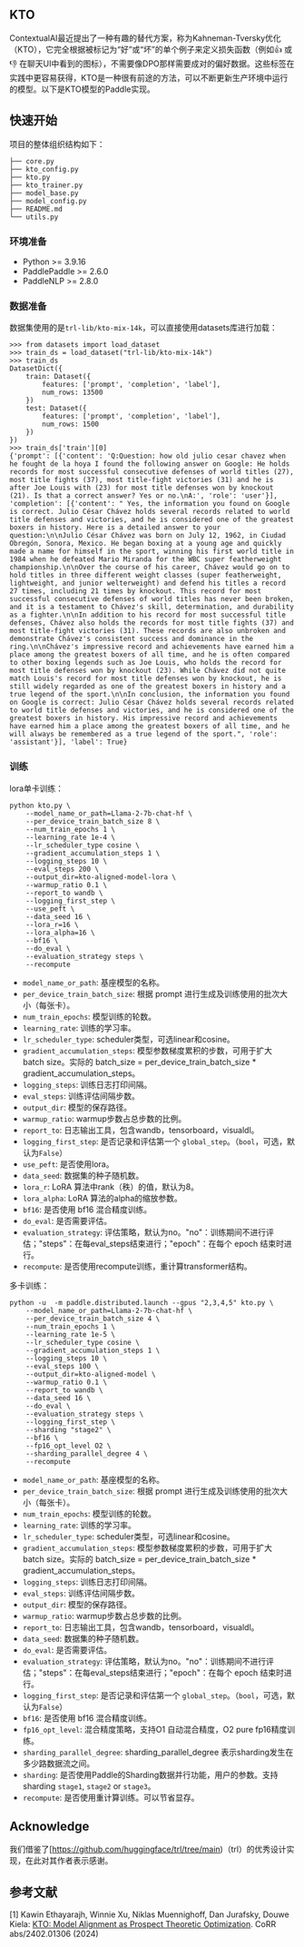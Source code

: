 ## KTO

ContextualAI最近提出了一种有趣的替代方案，称为Kahneman-Tversky优化（KTO），它完全根据被标记为“好”或“坏”的单个例子来定义损失函数（例如👍 或👎 在聊天UI中看到的图标），不需要像DPO那样需要成对的偏好数据。这些标签在实践中更容易获得，KTO是一种很有前途的方法，可以不断更新生产环境中运行的模型。以下是KTO模型的Paddle实现。

## 快速开始

项目的整体组织结构如下：

```
├── core.py
├── kto_config.py
├── kto.py
├── kto_trainer.py
├── model_base.py
├── model_config.py
├── README.md
└── utils.py
```

### 环境准备

- Python >= 3.9.16
- PaddlePaddle >= 2.6.0
- PaddleNLP >= 2.8.0

### 数据准备

数据集使用的是`trl-lib/kto-mix-14k`，可以直接使用datasets库进行加载：

```
>>> from datasets import load_dataset
>>> train_ds = load_dataset("trl-lib/kto-mix-14k")
>>> train_ds
DatasetDict({
    train: Dataset({
        features: ['prompt', 'completion', 'label'],
        num_rows: 13500
    })
    test: Dataset({
        features: ['prompt', 'completion', 'label'],
        num_rows: 1500
    })
})
>>> train_ds['train'][0]
{'prompt': [{'content': 'Q:Question: how old julio cesar chavez when he fought de la hoya I found the following answer on Google: He holds records for most successful consecutive defenses of world titles (27), most title fights (37), most title-fight victories (31) and he is after Joe Louis with (23) for most title defenses won by knockout (21). Is that a correct answer? Yes or no.\nA:', 'role': 'user'}], 'completion': [{'content': " Yes, the information you found on Google is correct. Julio César Chávez holds several records related to world title defenses and victories, and he is considered one of the greatest boxers in history. Here is a detailed answer to your question:\n\nJulio César Chávez was born on July 12, 1962, in Ciudad Obregón, Sonora, Mexico. He began boxing at a young age and quickly made a name for himself in the sport, winning his first world title in 1984 when he defeated Mario Miranda for the WBC super featherweight championship.\n\nOver the course of his career, Chávez would go on to hold titles in three different weight classes (super featherweight, lightweight, and junior welterweight) and defend his titles a record 27 times, including 21 times by knockout. This record for most successful consecutive defenses of world titles has never been broken, and it is a testament to Chávez's skill, determination, and durability as a fighter.\n\nIn addition to his record for most successful title defenses, Chávez also holds the records for most title fights (37) and most title-fight victories (31). These records are also unbroken and demonstrate Chávez's consistent success and dominance in the ring.\n\nChávez's impressive record and achievements have earned him a place among the greatest boxers of all time, and he is often compared to other boxing legends such as Joe Louis, who holds the record for most title defenses won by knockout (23). While Chávez did not quite match Louis's record for most title defenses won by knockout, he is still widely regarded as one of the greatest boxers in history and a true legend of the sport.\n\nIn conclusion, the information you found on Google is correct: Julio César Chávez holds several records related to world title defenses and victories, and he is considered one of the greatest boxers in history. His impressive record and achievements have earned him a place among the greatest boxers of all time, and he will always be remembered as a true legend of the sport.", 'role': 'assistant'}], 'label': True}
```
### 训练

lora单卡训练：

```
python kto.py \
    --model_name_or_path=Llama-2-7b-chat-hf \
    --per_device_train_batch_size 8 \
    --num_train_epochs 1 \
    --learning_rate 1e-4 \
    --lr_scheduler_type cosine \
    --gradient_accumulation_steps 1 \
    --logging_steps 10 \
    --eval_steps 200 \
    --output_dir=kto-aligned-model-lora \
    --warmup_ratio 0.1 \
    --report_to wandb \
    --logging_first_step \
    --use_peft \
    --data_seed 16 \
    --lora_r=16 \
    --lora_alpha=16 \
    --bf16 \
    --do_eval \
    --evaluation_strategy steps \
    --recompute
```

- `model_name_or_path`: 基座模型的名称。
- `per_device_train_batch_size`: 根据 prompt 进行生成及训练使用的批次大小（每张卡）。
- `num_train_epochs`: 模型训练的轮数。
- `learning_rate`: 训练的学习率。
- `lr_scheduler_type`: scheduler类型，可选linear和cosine。
- `gradient_accumulation_steps`: 模型参数梯度累积的步数，可用于扩大 batch size。实际的 batch_size = per_device_train_batch_size * gradient_accumulation_steps。
- `logging_steps`: 训练日志打印间隔。
- `eval_steps`: 训练评估间隔步数。
- `output_dir`: 模型的保存路径。
- `warmup_ratio`: warmup步数占总步数的比例。
- `report_to`: 日志输出工具，包含wandb，tensorboard，visualdl。
- `logging_first_step`: 是否记录和评估第一个 `global_step`。（`bool`，可选，默认为`False`）
- `use_peft`: 是否使用lora。
- `data_seed`: 数据集的种子随机数。
- `lora_r`: LoRA 算法中rank（秩）的值，默认为8。
- `lora_alpha`: LoRA 算法的alpha的缩放参数。
- `bf16`: 是否使用 bf16 混合精度训练。
- `do_eval`: 是否需要评估。
- `evaluation_strategy`: 评估策略，默认为no。"no"：训练期间不进行评估；"steps"：在每eval_steps结束进行；"epoch"：在每个 epoch 结束时进行。
- `recompute`: 是否使用recompute训练，重计算transformer结构。

多卡训练：
```
python -u  -m paddle.distributed.launch --gpus "2,3,4,5" kto.py \
    --model_name_or_path=Llama-2-7b-chat-hf \
    --per_device_train_batch_size 4 \
    --num_train_epochs 1 \
    --learning_rate 1e-5 \
    --lr_scheduler_type cosine \
    --gradient_accumulation_steps 1 \
    --logging_steps 10 \
    --eval_steps 100 \
    --output_dir=kto-aligned-model \
    --warmup_ratio 0.1 \
    --report_to wandb \
    --data_seed 16 \
    --do_eval \
    --evaluation_strategy steps \
    --logging_first_step \
    --sharding "stage2" \
    --bf16 \
    --fp16_opt_level O2 \
    --sharding_parallel_degree 4 \
    --recompute
```

- `model_name_or_path`: 基座模型的名称。
- `per_device_train_batch_size`: 根据 prompt 进行生成及训练使用的批次大小（每张卡）。
- `num_train_epochs`: 模型训练的轮数。
- `learning_rate`: 训练的学习率。
- `lr_scheduler_type`: scheduler类型，可选linear和cosine。
- `gradient_accumulation_steps`: 模型参数梯度累积的步数，可用于扩大 batch size。实际的 batch_size = per_device_train_batch_size * gradient_accumulation_steps。
- `logging_steps`: 训练日志打印间隔。
- `eval_steps`: 训练评估间隔步数。
- `output_dir`: 模型的保存路径。
- `warmup_ratio`: warmup步数占总步数的比例。
- `report_to`: 日志输出工具，包含wandb，tensorboard，visualdl。
- `data_seed`: 数据集的种子随机数。
- `do_eval`: 是否需要评估。
- `evaluation_strategy`: 评估策略，默认为no。"no"：训练期间不进行评估；"steps"：在每eval_steps结束进行；"epoch"：在每个 epoch 结束时进行。
- `logging_first_step`: 是否记录和评估第一个 `global_step`。（`bool`，可选，默认为`False`）
- `bf16`: 是否使用 bf16 混合精度训练。
- `fp16_opt_level`: 混合精度策略，支持O1 自动混合精度，O2 pure fp16精度训练。
- `sharding_parallel_degree`: sharding_parallel_degree 表示sharding发生在多少路数据流之间。
- `sharding`: 是否使用Paddle的Sharding数据并行功能，用户的参数。支持sharding `stage1`, `stage2` or `stage3`。
- `recompute`: 是否使用重计算训练。可以节省显存。


## Acknowledge

我们借鉴了[https://github.com/huggingface/trl/tree/main)（trl）的优秀设计实现，在此对其作者表示感谢。

## 参考文献

[1] Kawin Ethayarajh, Winnie Xu, Niklas Muennighoff, Dan Jurafsky, Douwe Kiela: [KTO: Model Alignment as Prospect Theoretic Optimization](https://arxiv.org/abs/2402.01306). CoRR abs/2402.01306 (2024)
